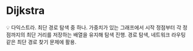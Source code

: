 # Dijkstra

<aside>
💡 다익스트라.
최단 경로 탐색 중 하나.
가중치가 있는 그래프에서 시작 정점부터 각 정점까지의 최단 거리를 저장하는 배열을 유지해 탐색 진행.
경로 탐색, 네트워크 라우팅 같은 최단 경로 찾기 문제에 활용.

</aside>